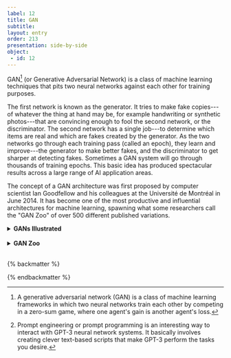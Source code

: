 ```yaml
---
label: 12
title: GAN
subtitle: 
layout: entry
order: 213
presentation: side-by-side
object:
 - id: 12 
---
```


GAN[^1] (or Generative Adversarial Network) is a class of machine learning techniques that pits two neural networks against each other for training purposes.

The first network is known as the generator. It tries to make fake copies---of whatever the thing at hand may be, for example handwriting or synthetic photos---that are convincing enough to fool the second network, or the discriminator. The second network has a single job---to determine which items are real and which are fakes created by the generator. As the two networks go through each training pass (called an epoch), they learn and improve---the generator to make better fakes, and the discriminator to get sharper at detecting fakes. Sometimes a GAN system will go through thousands of training epochs. This basic idea has produced spectacular results across a large range of AI application areas.

The concept of a GAN architecture was first proposed by computer scientist Ian Goodfellow and his colleagues at the Université de Montréal in June 2014. It has become one of the most productive and influential architectures for machine learning, spawning what some researchers call the "GAN Zoo" of over 500 different published variations.

<details>
<summary><b>GANs Illustrated</b></summary>

This animation illustrates the training process of a system of GAN neural networks. In this simplified but accurate representation, there are four main steps in each training cycle, or epoch. A GAN network may require thousands of epochs to reach sufficient quality. The principal steps are:

-   **POPULATE:** real images are placed into an image set to be evaluated
-   **GENERATE:** the generator neural network produces fake images that are mixed at random with the real images
-   **DISCRIMINATE**: the discriminator network attempts to determine whether each image is real or fake
-   **VALIDATE:** the discriminator network is shown which of its judgments were correct and which were incorrect

After an epoch, the generator and discriminator networks are both adjusted based on the outcome of the just-completed training cycle. In each epoch, the generator's ability to produce high-quality fakes improves, as does the discriminator's accuracy. Together, they train each other to refine their abilities, often achieving highly realistic and believable results after numerous cycles.
</details>

<br>

<details>
<summary><b>GAN Zoo</b></summary>

Since their introduction in 2014, GAN networks have spawned a "GAN Zoo" of over 500 different published architectures and variations. Some of the most surprising applications of GAN networks have been in the creation and modification of art. This video presents a selection of GAN systems, along with the art that each network produces.

**Deep Dream** (2015): A neural network modifies an image repeatedly to achieve maximum response in selected layers of the generator network, often leading to hallucinogenic results. Deep Dream was introduced in 2015, and remains popular among a worldwide community of AI artists.

**Style Transfer (and Artbreeder)** (2016): An image modification technique in which the AI system takes the style from one image or artist and applies it to another image. Artists using this tool will often put images through many generations of style transformations, mixing and tuning different styles along the way.

**VQGAN+CLIP** (2021): Two networks work together to produce an image from a text prompt. An image producing GAN-trained network (the VQGAN) tries to match what a language processing network (CLIP) is looking for, and with each iteration gets closer to that match. Finding the right verbal description for an interesting image requires skill---the general approach is called "prompt engineering"[^2] because the human artist creates the work by providing and fine-tuning the verbal prompts.
</details>

<br>

{% backmatter %}

[^1]: A generative adversarial network (GAN) is a class of machine learning frameworks in which two neural networks train each other by competing in a zero-sum game, where one agent's gain is another agent's loss.

[^2]: Prompt engineering or prompt programming is an interesting way to interact with GPT-3 neural network systems. It basically involves creating clever text-based scripts that make GPT-3 perform the tasks you desire.

{% endbackmatter %}